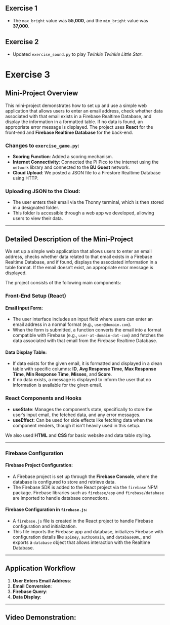 ## Exercise 1

- The `max_bright` value was **55,000**, and the `min_bright` value was **37,000**.

## Exercise 2

- Updated `exercise_sound.py` to play *Twinkle Twinkle Little Star*.

# Exercise 3

## Mini-Project Overview

This mini-project demonstrates how to set up and use a simple web application that allows users to enter an email address, check whether data associated with that email exists in a Firebase Realtime Database, and display the information in a formatted table. If no data is found, an appropriate error message is displayed. The project uses **React** for the front-end and **Firebase Realtime Database** for the back-end.

### Changes to `exercise_game.py`:

- **Scoring Function**: Added a scoring mechanism.
- **Internet Connectivity**: Connected the Pi Pico to the internet using the `network` library and connected to the **BU Guest** network.
- **Cloud Upload**: We posted a JSON file to a Firestore Realtime Database using HTTP.

### Uploading JSON to the Cloud:

- The user enters their email via the Thonny terminal, which is then stored in a designated folder.
- This folder is accessible through a web app we developed, allowing users to view their data.

---

## Detailed Description of the Mini-Project

We set up a simple web application that allows users to enter an email address, checks whether data related to that email exists in a Firebase Realtime Database, and if found, displays the associated information in a table format. If the email doesn’t exist, an appropriate error message is displayed.

The project consists of the following main components:

### Front-End Setup (React)

#### Email Input Form:

- The user interface includes an input field where users can enter an email address in a normal format (e.g., `user@domain.com`).
- When the form is submitted, a function converts the email into a format compatible with Firebase (e.g., `user-at-domain-dot-com`) and fetches the data associated with that email from the Firebase Realtime Database.

#### Data Display Table:

- If data exists for the given email, it is formatted and displayed in a clean table with specific columns: **ID**, **Avg Response Time**, **Max Response Time**, **Min Response Time**, **Misses**, and **Score**.
- If no data exists, a message is displayed to inform the user that no information is available for the given email.

### React Components and Hooks

- **useState**: Manages the component’s state, specifically to store the user’s input email, the fetched data, and any error messages.
- **useEffect**: Can be used for side effects like fetching data when the component renders, though it isn't heavily used in this setup.

We also used **HTML** and **CSS** for basic website and data table styling.

---

### Firebase Configuration

#### Firebase Project Configuration:

- A Firebase project is set up through the **Firebase Console**, where the database is configured to store and retrieve data.
- The Firebase SDK is added to the React project via the `firebase` NPM package. Firebase libraries such as `firebase/app` and `firebase/database` are imported to handle database connections.

#### Firebase Configuration in `firebase.js`:

- A `firebase.js` file is created in the React project to handle Firebase configuration and initialization.
- This file imports the Firebase app and database, initializes Firebase with configuration details like `apiKey`, `authDomain`, and `databaseURL`, and exports a `database` object that allows interaction with the Realtime Database.

---

## Application Workflow

1. **User Enters Email Address**:
2. **Email Conversion**:
3. **Firebase Query**:
4. **Data Display**:
---

## Video Demonstration: 
